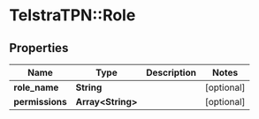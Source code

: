 # TelstraTPN::Role

## Properties
Name | Type | Description | Notes
------------ | ------------- | ------------- | -------------
**role_name** | **String** |  | [optional] 
**permissions** | **Array&lt;String&gt;** |  | [optional] 


